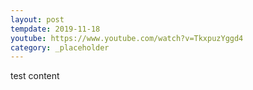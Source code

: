 ```yaml
---
layout: post
tempdate: 2019-11-18
youtube: https://www.youtube.com/watch?v=TkxpuzYggd4
category: _placeholder
---
```

test content